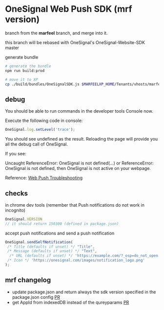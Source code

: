 # OneSignal Web Push SDK (mrf version)

branch from the **marfeel** branch, and merge into it.

this branch will be rebased with OneSignal's OneSignal-Website-SDK master

generate bundle
```sh
# generate the bundle
npm run build:prod

# move it to XP
cp ./build/bundles/OneSignalSDK.js $MARFEELXP_HOME/Tenants/vhosts/marfeel/resources/pushNotifications/OneSignalSDK.js
```

## debug

You should be able to run commands in the developer tools Console now.

Execute the following code in console:

```js
OneSignal.log.setLevel('trace');
```
You should see undefined as the result. Reloading the page will provide you all the debug call of OneSignal.

If you see:

Uncaught ReferenceError: OneSignal is not defined(…) or ReferenceError: OneSignal is not defined, then OneSignal is not active on your webpage.

Reference: [Web Push Troubleshooting](https://documentation.onesignal.com/docs/troubleshooting-web-push)

## checks
in chrome dev tools (remember that Push notifications do not work in incognito)

```js
OneSignal.VERSION
// it should return 150300 (defined in package.json)
```

accept push notifications and send a push notification
```js
OneSignal.sendSelfNotification(
 /* Title (defaults if unset) */ "Title",
 /* Message (defaults if unset) */ "Text",
  /* URL (defaults if unset) */ 'https://example.com/?_osp=do_not_open',
 /* Icon */ 'https://onesignal.com/images/notification_logo.png'
);
```

## mrf changelog
* update package.json and return always the sdk version specified in the package.json config [PR](https://github.com/Marfeel/OneSignal-Website-SDK/pull/1)
* get AppId from indexedDB instead of the qureyparams [PR](https://github.com/Marfeel/OneSignal-Website-SDK/pull/3)
